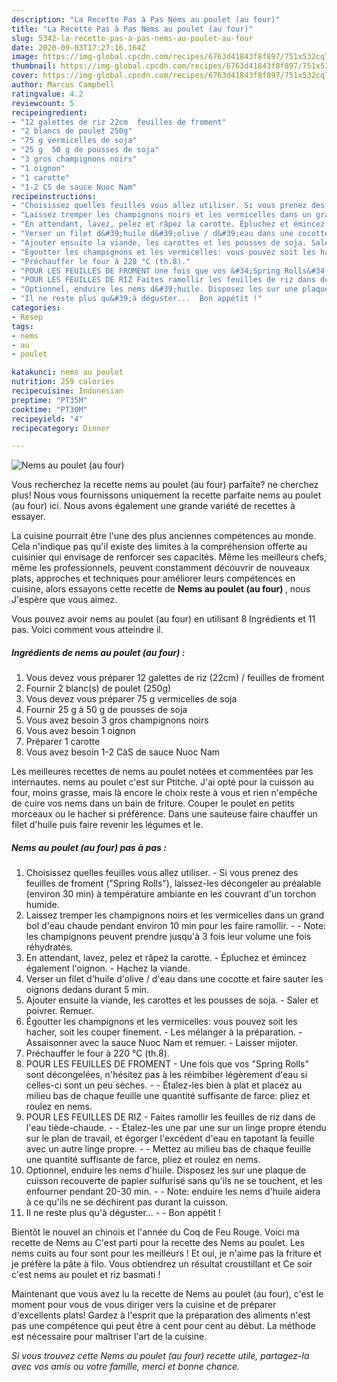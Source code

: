 ```yaml
---
description: "La Recette Pas à Pas Nems au poulet (au four)"
title: "La Recette Pas à Pas Nems au poulet (au four)"
slug: 5342-la-recette-pas-a-pas-nems-au-poulet-au-four
date: 2020-09-03T17:27:16.164Z
image: https://img-global.cpcdn.com/recipes/6763d41843f8f897/751x532cq70/nems-au-poulet-au-four-photo-principale-de-la-recette.jpg
thumbnail: https://img-global.cpcdn.com/recipes/6763d41843f8f897/751x532cq70/nems-au-poulet-au-four-photo-principale-de-la-recette.jpg
cover: https://img-global.cpcdn.com/recipes/6763d41843f8f897/751x532cq70/nems-au-poulet-au-four-photo-principale-de-la-recette.jpg
author: Marcus Campbell
ratingvalue: 4.2
reviewcount: 5
recipeingredient:
- "12 galettes de riz 22cm  feuilles de froment"
- "2 blancs de poulet 250g"
- "75 g vermicelles de soja"
- "25 g  50 g de pousses de soja"
- "3 gros champignons noirs"
- "1 oignon"
- "1 carotte"
- "1-2 CS de sauce Nuoc Nam"
recipeinstructions:
- "Choisissez quelles feuilles vous allez utiliser. Si vous prenez des feuilles de froment (&#34;Spring Rolls&#34;), laissez-les décongeler au préalable (environ 30 min) à température ambiante en les couvrant d&#39;un torchon humide."
- "Laissez tremper les champignons noirs et les vermicelles dans un grand bol d&#39;eau chaude pendant environ 10 min pour les faire ramollir.  Note: les champignons peuvent prendre jusqu&#39;à 3 fois leur volume une fois réhydratés."
- "En attendant, lavez, pelez et râpez la carotte. Épluchez et émincez également l&#39;oignon. Hachez la viande."
- "Verser un filet d&#39;huile d&#39;olive / d&#39;eau dans une cocotte et faire sauter les oignons dedans durant 5 min."
- "Ajouter ensuite la viande, les carottes et les pousses de soja. Saler et poivrer. Remuer."
- "Égoutter les champignons et les vermicelles: vous pouvez soit les hacher, soit les couper finement. Les mélanger à la préparation. Assaisonner avec la sauce Nuoc Nam et remuer. Laisser mijoter."
- "Préchauffer le four à 220 °C (th.8)."
- "POUR LES FEUILLES DE FROMENT Une fois que vos &#34;Spring Rolls&#34; sont décongelées, n&#39;hésitez pas à les réimbiber légèrement d&#39;eau si celles-ci sont un peu sèches.  Étalez-les bien à plat et placez au milieu bas de chaque feuille une quantité suffisante de farce: pliez et roulez en nems."
- "POUR LES FEUILLES DE RIZ Faites ramollir les feuilles de riz dans de l&#39;eau tiède-chaude.  Étalez-les une par une sur un linge propre étendu sur le plan de travail, et égorger l&#39;excédent d&#39;eau en tapotant la feuille avec un autre linge propre.  Mettez au milieu bas de chaque feuille une quantité suffisante de farce, pliez et roulez en nems."
- "Optionnel, enduire les nems d&#39;huile. Disposez les sur une plaque de cuisson recouverte de papier sulfurisé sans qu&#39;ils ne se touchent, et les enfourner pendant 20-30 min.  Note: enduire les nems d&#39;huile aidera à ce qu&#39;ils ne se déchirent pas durant la cuisson."
- "Il ne reste plus qu&#39;à déguster...  Bon appétit !"
categories:
- Resep
tags:
- nems
- au
- poulet

katakunci: nems au poulet 
nutrition: 259 calories
recipecuisine: Indonesian
preptime: "PT35M"
cooktime: "PT30M"
recipeyield: "4"
recipecategory: Dinner

---
```



![Nems au poulet (au four)](https://img-global.cpcdn.com/recipes/6763d41843f8f897/751x532cq70/nems-au-poulet-au-four-photo-principale-de-la-recette.jpg)

Vous recherchez la recette nems au poulet (au four) parfaite? ne cherchez plus! Nous vous fournissons uniquement la recette parfaite nems au poulet (au four) ici. Nous avons également une grande variété de recettes à essayer.

La cuisine pourrait être l'une des plus anciennes compétences au monde. Cela n'indique pas qu'il existe des limites à la compréhension offerte au cuisinier qui envisage de renforcer ses capacités. Même les meilleurs chefs, même les professionnels, peuvent constamment découvrir de nouveaux plats, approches et techniques pour améliorer leurs compétences en cuisine, alors essayons cette recette de <strong> Nems au poulet (au four) </strong>, nous J'espère que vous aimez.

<!--inarticleads1-->

Vous pouvez avoir nems au poulet (au four) en utilisant 8 Ingrédients et 11 pas. Voici comment vous atteindre il.

##### Ingrédients de nems au poulet (au four) :

1. Vous devez vous préparer 12 galettes de riz (22cm) / feuilles de froment
1. Fournir 2 blanc(s) de poulet (250g)
1. Vous devez vous préparer 75 g vermicelles de soja
1. Fournir 25 g à 50 g de pousses de soja
1. Vous avez besoin 3 gros champignons noirs
1. Vous avez besoin 1 oignon
1. Préparer 1 carotte
1. Vous avez besoin 1-2 CàS de sauce Nuoc Nam


Les meilleures recettes de nems au poulet notées et commentées par les internautes. nems au poulet c&#39;est sur Ptitche. J&#39;ai opté pour la cuisson au four, moins grasse, mais là encore le choix reste à vous et rien n&#39;empêche de cuire vos nems dans un bain de friture. Couper le poulet en petits morceaux ou le hacher si préférence. Dans une sauteuse faire chauffer un filet d&#39;huile puis faire revenir les légumes et le. 

<!--inarticleads2-->

##### Nems au poulet (au four) pas à pas :

1. Choisissez quelles feuilles vous allez utiliser. - Si vous prenez des feuilles de froment (&#34;Spring Rolls&#34;), laissez-les décongeler au préalable (environ 30 min) à température ambiante en les couvrant d&#39;un torchon humide.
1. Laissez tremper les champignons noirs et les vermicelles dans un grand bol d&#39;eau chaude pendant environ 10 min pour les faire ramollir. -  - Note: les champignons peuvent prendre jusqu&#39;à 3 fois leur volume une fois réhydratés.
1. En attendant, lavez, pelez et râpez la carotte. - Épluchez et émincez également l&#39;oignon. - Hachez la viande.
1. Verser un filet d&#39;huile d&#39;olive / d&#39;eau dans une cocotte et faire sauter les oignons dedans durant 5 min.
1. Ajouter ensuite la viande, les carottes et les pousses de soja. - Saler et poivrer. Remuer.
1. Égoutter les champignons et les vermicelles: vous pouvez soit les hacher, soit les couper finement. - Les mélanger à la préparation. - Assaisonner avec la sauce Nuoc Nam et remuer. - Laisser mijoter.
1. Préchauffer le four à 220 °C (th.8).
1. POUR LES FEUILLES DE FROMENT - Une fois que vos &#34;Spring Rolls&#34; sont décongelées, n&#39;hésitez pas à les réimbiber légèrement d&#39;eau si celles-ci sont un peu sèches. -  - Étalez-les bien à plat et placez au milieu bas de chaque feuille une quantité suffisante de farce: pliez et roulez en nems.
1. POUR LES FEUILLES DE RIZ - Faites ramollir les feuilles de riz dans de l&#39;eau tiède-chaude. -  - Étalez-les une par une sur un linge propre étendu sur le plan de travail, et égorger l&#39;excédent d&#39;eau en tapotant la feuille avec un autre linge propre. -  - Mettez au milieu bas de chaque feuille une quantité suffisante de farce, pliez et roulez en nems.
1. Optionnel, enduire les nems d&#39;huile. Disposez les sur une plaque de cuisson recouverte de papier sulfurisé sans qu&#39;ils ne se touchent, et les enfourner pendant 20-30 min. -  - Note: enduire les nems d&#39;huile aidera à ce qu&#39;ils ne se déchirent pas durant la cuisson.
1. Il ne reste plus qu&#39;à déguster... -  - Bon appétit !


Bientôt le nouvel an chinois et l&#39;année du Coq de Feu Rouge. Voici ma recette de Nems au C&#39;est parti pour la recette des Nems au poulet. Les nems cuits au four sont pour les meilleurs ! Et oui, je n&#39;aime pas la friture et je préfère la pâte à filo. Vous obtiendrez un résultat croustillant et Ce soir c&#39;est nems au poulet et riz basmati ! 

<!--inarticleads1-->

<p>
Maintenant que vous avez lu la recette de Nems au poulet (au four), c'est le moment pour vous de vous diriger vers la cuisine et de préparer d'excellents plats! Gardez à l'esprit que la préparation des aliments n'est pas une compétence qui peut être à cent pour cent au début. La méthode est nécessaire pour maîtriser l'art de la cuisine.
</p>

<p>
<i>Si vous trouvez cette Nems au poulet (au four) recette utile, partagez-la avec vos amis ou votre famille, merci et bonne chance.</i>
</p>
